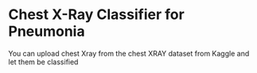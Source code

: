 # Chest X-Ray Classifier for Pneumonia

You can upload chest Xray from the chest XRAY dataset from Kaggle and let them be classified

